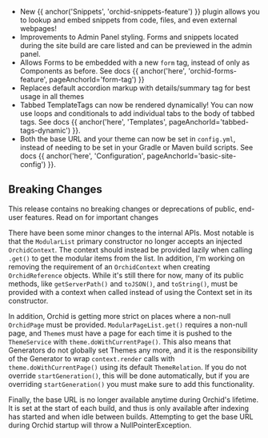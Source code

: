 ---
---

- New {{ anchor('Snippets', 'orchid-snippets-feature') }} plugin allows you to lookup and embed snippets from code, files, and 
    even external webpages!
- Improvements to Admin Panel styling. Forms and snippets located during the site build are care listed and can be 
    previewed in the admin panel.
- Allows Forms to be embedded with a new `form` tag, instead of only as Components as before. See docs 
    {{ anchor('here', 'orchid-forms-feature', pageAnchorId='form-tag') }}
- Replaces default accordion markup with details/summary tag for best usage in all themes
- Tabbed TemplateTags can now be rendered dynamically! You can now use loops and conditionals to add individual tabs to
    the body of tabbed tags. See docs {{ anchor('here', 'Templates', pageAnchorId='tabbed-tags-dynamic') }}.
- Both the base URL and your theme can now be set in `config.yml`, instead of needing to be set in your Gradle or Maven
    build scripts. See docs {{ anchor('here', 'Configuration', pageAnchorId='basic-site-config') }}.

## Breaking Changes

This release contains no breaking changes or deprecations of public, end-user features. Read on for important changes

There have been some minor changes to the internal APIs. Most notable is that the `ModularList` primary constructor no
longer accepts an injected `OrchidContext`. The context should instead be provided lazily when calling `.get()` to get
the modular items from the list. In addition, I'm working on removing the requirement of an `OrchidContext` when 
creating `OrchidReference` objects. While it's still there for now, many of its public methods, like `getServerPath()`
and `toJSON()`, and `toString()`, must be provided with a context when called instead of using the Context set in its 
constructor.

In addition, Orchid is getting more strict on places where a non-null `OrchidPage` must be provided. 
`ModularPageList.get()` requires a non-null page, and `Theme`s must have a page for each time it is pushed to the 
`ThemeService` with `theme.doWithCurrentPage()`. This also means that Generators do not globally set Themes any more, 
and it is the responsibility of the Generator to wrap `context.render` calls with `theme.doWithCurrentPage()` using its 
default `ThemeRelation`. If you do not override `startGeneration()`, this will be done automatically, but if you are 
overriding `startGeneration()` you must make sure to add this functionality.

Finally, the base URL is no longer available anytime during Orchid's lifetime. It is set at the start of each build, and
thus is only available after indexing has started and when idle between builds. Attempting to get the base URL during
Orchid startup will throw a NullPointerException.
